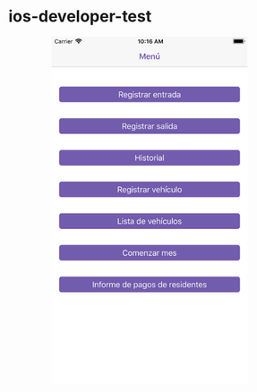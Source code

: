 # ios-developer-test
<p align="center">
  <img src="https://raw.githubusercontent.com/MisaelD/ios-developer-test/master/ios-developer-test/ImagesApp/image1.png?raw=true" width="350" title="hover text">
</p>
